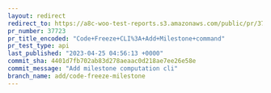 ```yaml
---
layout: redirect
redirect_to: https://a8c-woo-test-reports.s3.amazonaws.com/public/pr/37723/api/index.html
pr_number: 37723
pr_title_encoded: "Code+Freeze+CLI%3A+Add+Milestone+command"
pr_test_type: api
last_published: "2023-04-25 04:56:13 +0000"
commit_sha: 4401d7fb702ab83d278aeaac0d218ae7ee26e58e
commit_message: "Add milestone computation cli"
branch_name: add/code-freeze-milestone
---
```

